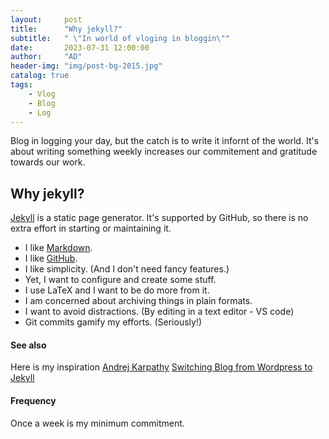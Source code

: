 ```yaml
---
layout:     post
title:      "Why jekyll?"
subtitle:   " \"In world of vloging in bloggin\""
date:       2023-07-31 12:00:00
author:     "AD"
header-img: "img/post-bg-2015.jpg"
catalog: true
tags:
    - Vlog
    - Blog
    - Log
---
```


Blog in logging your day, but the catch is to write it infornt of the world. It's about writing something weekly increases our commitement and gratitude towards our work.

## Why jekyll?

[Jekyll](https://jekyllrb.com/) is a static page generator. It's supported by GitHub, so there is no extra effort in starting or maintaining it.

* I like [Markdown](https://en.wikipedia.org/wiki/Markdown).
* I like [GitHub](https://github.com/stared).
* I like simplicity. (And I don't need fancy features.)
* Yet, I want to configure and create some stuff.
* I use LaTeX and I want to be do more from it.
* I am concerned about archiving things in plain formats.
* I want to avoid distractions. (By editing in a text editor - VS code)
* Git commits gamify my efforts. (Seriously!)

#### See also

Here is my inspiration [Andrej Karpathy](https://karpathy.ai/)
[Switching Blog from Wordpress to Jekyll](http://karpathy.github.io/2014/07/01/switching-to-jekyll/)

#### Frequency

Once a week is my minimum commitment.